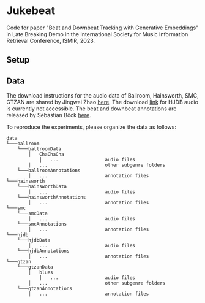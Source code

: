 # Jukebeat

Code for paper "Beat and Downbeat Tracking with Generative Embeddings" in Late Breaking Demo in the International Society for Music Information Retrieval Conference, ISMIR, 2023.

## Setup

## Data

The download instructions for the audio data of Ballroom, Hainsworth, SMC, GTZAN are shared by Jingwei Zhao [here](https://github.com/zhaojw1998/Beat-Transformer#audio-data). The download [link](https://ddmal.music.mcgill.ca/breakscience/dbeat/) for HJDB audio is currently not accessible. The beat and downbeat annotations are released by Sebastian Böck [here](https://github.com/superbock/ISMIR2019).

To reproduce the experiments, please organize the data as follows:

```
data
└───ballroom
	└───ballroomData
		│	ChaChaCha
			│	...					audio files
		│	...						other subgenre folders
	└───ballroomAnnotations
		│	...						annotation files
└───hainsworth
	└───hainsworthData
		│	...						audio files
	└───hainsworthAnnotations
		│	...						annotation files
└───smc
	└───smcData
		│	...						audio files
	└───smcAnnotations
		│	...						annotation files
└───hjdb
	└───hjdbData
		│	...						audio files
	└───hjdbAnnotations
		│	...						annotation files
└───gtzan
	└───gtzanData
		│	blues
			│	...					audio files
		│	...						other subgenre folders
	└───gtzanAnnotations
		│	...						annotation files
```
